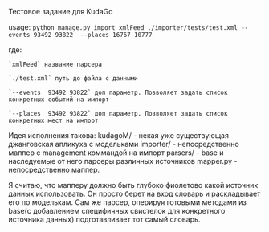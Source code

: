 Тестовое задание для KudaGo

usage:
    `python manage.py import xmlFeed ./importer/tests/test.xml --events 93492 93822  --places 16767 10777`

где:

    `xmlFeed` название парсера
    
    `./test.xml` путь до файла с данными
    
    `--events  93492 93822` доп параметр. Позволяет задать список конкретных событий на импорт
    
    `--places  93492 93822` доп параметр. Позволяет задать список конкретных мест на импорт

Идея исполнения такова:
kudagoM/ - некая уже существующая джанговская апликуха с модельками
importer/ - непосредственно маппер c management коммандой на импорт
    parsers/ - base и наследуемые от него парсеры различных источников
    mapper.py - непосредственно маппер.

Я считаю, что мапперу должно быть глубоко фиолетово какой источник данных использовать. Он просто берет на вход словарь и раскладывает его по моделькам.
Сам же парсер, оперируя готовыми методами из base(с добавлением специфичных свистелок для конкретного источника данных) подготавливает тот самый словарь.
